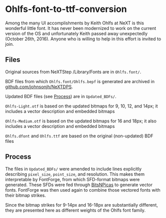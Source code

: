 # Ohlfs-font-to-ttf-conversion
Among the many UI accomplishments by Keith Ohlfs at NeXT is this wonderful little font. It has never been modernized to work on the current version of the OS and unfortunately Keith passed away unexpectedly (October 26th, 2016). Anyone who is willing to help in this effort is invited to join.  

## Files

Original sources from NeXTStep /Library/Fonts are in `Ohlfs.font/`.

BDF files from which `Ohlfs.font/Ohlfs.bepf` is generated are archived in [github.com/johnsonjh/NeXTDPS](https://github.com/johnsonjh/NeXTDPS/tree/master/fonts-21/bitmapSources/Ohlfs).

Updated BDF files (see [Process](#process)) are in `Updated_BDFs/`.

`Ohlfs-Light.otf` is based on the updated bitmaps for 9, 10, 12, and 14px; it includes a vector description and embedded bitmaps

`Ohlfs-Medium.otf` is based on the updated bitmaps for 16 and 18px; it also includes a vector description and embedded bitmaps

`Ohlfs.dfont` and `Ohlfs.ttf` are based on the original (non-updated) BDF files

## Process

The files in `Updated_BDFs/` were amended to include lines explicitly describing `pixel_size`, `point_size`, and resolution. This makes them interpretable by FontForge, from which SFD-format bitmaps were generated. These SFDs were fed through [BitsNPicas](https://github.com/kreativekorp/bitsnpicas) to generate vector fonts. FontForge was then used again to combine those vectored fonts with their bitmap strikes. 

Since the bitmap strikes for 9-14px and 16-18px are substantially different, they are presented here as different weights of the Ohlfs font family.
